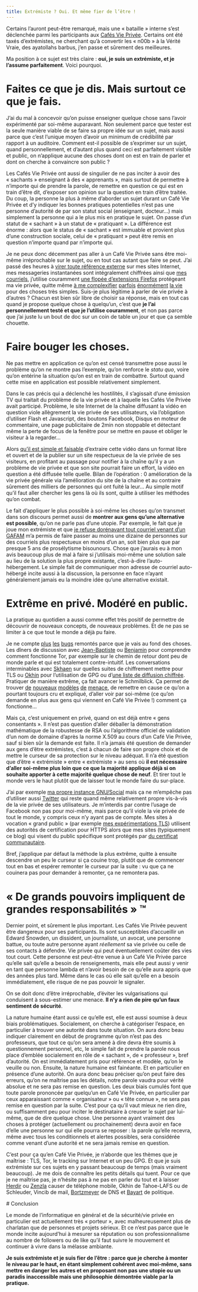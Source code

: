 ```yaml
---
title: Extrémiste ? Oui. Et même fier de l’être !
---
```


Certains l’auront peut-être remarqué, mais une « bataille » interne s’est déclenchée parmi les participants aux [Cafés Vie Privée](https://café-vie-privée.fr).
Certains ont été taxés d’extrémistes, ne cherchant qu’à convertir les « n00b » à la Vérité Vraie, des ayatollahs barbus, j’en passe et sûrement des meilleures.

Ma position à ce sujet est très claire : **oui, je suis un extrémiste, et je l’assume parfaitement**.
Voici pourquoi.

# Faites ce que je dis. Mais surtout ce que je fais.

J’ai du mal à concevoir qu’on puisse enseigner quelque chose sans l’avoir expérimenté par soi-même auparavant. Non seulement parce que tester est la seule manière viable de se faire sa propre idée sur un sujet, mais aussi parce que c’est l’unique moyen d’avoir un minimum de crédibilité par rapport à un auditoire.
Comment est-il possible de s’exprimer sur un sujet, quand personnellement, et d’autant plus quand ceci est parfaitement visible et public, on n’applique aucune des choses dont on est en train de parler et dont on cherche à convaincre son public ?

Les Cafés Vie Privée ont aussi de singulier de ne pas inciter à avoir des « sachants » enseignant à des « apprenants », mais surtout de permettre à n’importe qui de prendre la parole, de remettre en question ce qui est en train d’être dit, d’exposer son opinion sur la question en train d’être traitée.
Du coup, la personne la plus à même d’aborder un sujet durant un Café Vie Privée et d’y indiquer les bonnes pratiques potentielles n’est pas une personne d’autorité de par son statut social (enseignant, docteur…) mais simplement la personne qui a le plus mis en pratique le sujet.
On passe d’un statut de « sachant » à un statut de « pratiquant ». La différence est énorme : alors que le status de « sachant » est immuable et provient plus d’une construction sociale, celui de « pratiquant » peut être remis en question n’importe quand par n’importe qui.

Je ne peux donc décemment pas aller à un Café Vie Privée sans être moi-même irréprochable sur le sujet, ou en tout cas autant que faire se peut.
J’ai passé des heures à [virer toute référence externe](https://github.com/aeris/blog/blob/master/theme/templates/article.html#L4-L45) sur mes sites Internet, mes messageries instantanées sont intégralement chiffrées ainsi que [mes courriels](|filename|/20140428-gpgit.md), j’utilise couramment [une flopée d’extensions Firefox](https://confs.imirhil.fr/20150427_viveris_chiffrofete/#/11/6) protégeant ma vie privée, quitte même [à me complexifier](https://twitter.com/aeris22/status/476848236121309185) [parfois](https://twitter.com/aeris22/status/594520888588050434) [énormément](https://twitter.com/aeris22/status/558340713889685504) [la vie](https://twitter.com/aeris22/status/589766390007128064) pour des choses très simples.
Suis-je plus légitime à parler de vie privée à d’autres ? Chacun est bien sûr libre de choisir sa réponse, mais en tout cas quand je propose quelque chose à quelqu’un, c’est que **je l’ai personnellement testé et que je l’utilise couramment**, et non pas parce que j’ai juste lu un bout de doc sur un coin de table un jour et que ça semble chouette.

# Faire bouger les choses.

Ne pas mettre en application ce qu’on est censé transmettre pose aussi le problème qu’on ne montre pas l’exemple, qu’on renforce le *statu quo*, voire qu’on entérine la situation qu’on est en train de combattre. Surtout quand cette mise en application est possible relativement simplement.

Dans le cas précis qui a déclenché les hostilités, il s’agissait d’une émission TV qui traitait du problème de la vie privée et à laquelle les Cafés Vie Privée avait participé.
Problème, le site Internet de la chaîne diffusant la vidéo en question viole allègrement la vie privée de ses utilisateurs, via l’obligation d’utiliser Flash et Javascript, des boutons Facebook, Disqus en moteur de commentaire, une page publicitaire de 2min non stoppable et détectant même la perte de focus de la fenêtre pour se mettre en pause et obliger le visiteur à la regarder…

Alors [qu’il est simple et faisable](https://twitter.com/aeris22/status/595290460358365184) d’extraire cette vidéo dans un format libre et ouvert et de la publier sur un site respectueux de la vie privée de ses visiteurs, en profitant au passage pour notifier à la chaîne qu’il y a un problème de vie privée et que son site pourrait faire un effort, la vidéo en question a été diffusée telle quelle.
Bilan de l’opération : 0 amélioration de la vie privée générale via l’amélioration du site de la chaîne et au contraire sûrement des milliers de personnes qui ont fuité la leur…
Au simple motif qu’il faut aller chercher les gens là où ils sont, quitte à utiliser les méthodes qu’on combat.

Le fait d’appliquer le plus possible à soi-même les choses qu’on transmet dans son discours permet aussi de **montrer aux gens qu’une alternative est possible**, qu’on ne parle pas d’une utopie.
Par exemple, le fait que je joue mon extrémiste et que [je refuse dorénavant tout courriel venant d’un GAFAM](https://gist.github.com/aeris/b8bc76156455beaa1c60#file-privacy-sieve) m’a permis de faire passer au moins une dizaine de personnes sur des courriels plus respectueux en moins d’un an, soit bien plus que par presque 5 ans de prosélytisme bisounours.
Chose que j’aurais eu à mon avis beaucoup plus de mal à faire si j’utilisais moi-même une solution sale au lieu de la solution la plus propre existante, c’est-à-dire l’auto-hébergement.
Le simple fait de communiquer mon adresse de courriel auto-hébergé incite aussi à la discussion, la personne en face n’ayant généralement jamais eu la moindre idée qu’une alternative existait.

# Extrême en privé. Modéré en public.

La pratique au quotidien a aussi comme effet très positif de permettre de découvrir de nouveaux concepts, de nouveaux problèmes.
Et de ne pas se limiter à ce que tout le monde a déjà pu faire.

Je ne compte [plus](https://bugzilla.mozilla.org/show_bug.cgi?id=1108408) [les](https://bugs.debian.org/cgi-bin/bugreport.cgi?bug=725830) [bugs](https://bugs.kde.org/show_bug.cgi?id=314930#c8) remontés parce que je vais au fond des choses. Les dîners de discussion avec [Jean-Baptiste](https://blog.jbfavre.org/) ou [Benjamin](https://benjamin.sonntag.fr/) pour comprendre comment fonctionne Tor, par exemple sur le chemin de retour dont peu de monde parle et qui est totalement contre-intuitif.
Les conversations interminables avec [Skhaen](https://www.libwalk.so/) sur quelles suites de chiffrement mettre pour TLS ou [Okhin](https://about.okhin.fr/) pour l’utilisation de GPG ou d’[une liste de diffusion chiffrée](http://schleuder2.nadir.org/).
Pratiquer de manière extrême, ça fait avancer le Schmilblick.
Ça permet de trouver [de](https://status.imirhil.fr/notice/39209) [nouveaux](https://status.imirhil.fr/notice/39879) [modèles](https://status.imirhil.fr/notice/39880) [de](https://status.imirhil.fr/notice/39917) [menace](https://status.imirhil.fr/notice/39919), de remettre en cause ce qu’on a pourtant toujours cru et expliqué, d’aller voir par soi-même (ce qu’on demande en plus aux gens qui viennent en Café Vie Privée !) comment ça fonctionne…

Mais ça, c’est uniquement en privé, quand on est déjà entre « gens consentants ».
Il n’est pas question d’aller déballer la démonstration mathématique de la robustesse de RSA ou l’algorithme officiel de validation d’un nom de domaine d’après la norme X.509 au cours d’un Café Vie Privée, sauf si bien sûr la demande est faite.
Il n’a jamais été question de demander aux gens d’être extrémistes, c’est à chacun de faire son propre choix et de mettre le curseur de sa protection sur le niveau adéquat.
Il n’a été question que d’être « extrémiste » entre « extrémiste » au sens où **il est nécessaire d’aller soi-même plus loin que ce que la majorité applique déjà si on souhaite apporter à cette majorité quelque chose de neuf**. Et tirer tout le monde vers le haut plutôt que de laisser tout le monde faire du sur-place.

J’ai par exemple [ma propre instance GNU/Social](https://status.imirhil.fr/aeris) mais ça ne m’empêche pas d’utiliser aussi [Twitter](https://twitter.com/aeris22) qui reste quand même relativement propre vis-à-vis de la vie privée de ses utilisateurs.
Je m’interdis par contre l’usage de Facebook non pas pour moi-même, mais parce qu’il viole la vie privée de tout le monde, y compris ceux n’y ayant pas de compte.
Mes sites à vocation « grand public » (par exemple [mes expérimentations TLS](https://imirhil.fr/tls/)) utilisent des autorités de certification pour HTTPS alors que mes sites (typiquement ce blog) qui visent du public spécifique sont protégés par [du certificat communautaire](https://www.cacert.org/).

Bref, j’applique par défaut la méthode la plus extrême, quitte à ensuite descendre un peu le curseur si ça couine trop, plutôt que de commencer tout en bas et espérer remonter le curseur par la suite : vu que ça ne couinera pas pour demander à remonter, ça ne remontera pas.

# « De grands pouvoirs impliquent de grandes responsabilités » ™

Dernier point, et sûrement le plus important. Les Cafés Vie Privée peuvent être dangereux pour ses participants.
Ils sont susceptibles d’accueillir un Edward Snowden, un dissident, un journaliste, un avocat, une personne battue, ou toute autre personne ayant *réellement* sa vie privée ou celle de ses contacts à défendre.
Vie privée qui peut éventuellement coûter des vies tout court.
Cette personne est peut-être venue à un Café Vie Privée parce qu’elle sait qu’elle a besoin de renseignements, mais elle peut aussi y venir en tant que personne lambda et n’avoir besoin de ce qu’elle aura appris que des années plus tard.
Même dans le cas où elle sait qu’elle en a besoin immédiatement, elle risque de ne pas pouvoir le signaler.

On se doit donc d’être irréprochable, d’éviter les vulgarisations qui conduisent à sous-estimer une menace. **Il n’y a rien de pire qu’un faux sentiment de sécurité**.

La nature humaine étant aussi ce qu’elle est, elle est aussi soumise à deux biais problématiques.
Socialement, on cherche à catégoriser l’espace, en particulier à trouver une autorité dans toute situation.
On aura donc beau indiquer clairement en début de programme qu’on n’est pas des professeurs, que tout ce qu’on sera amené à dire devra être soumis à questionnement personnel, etc, le simple fait de prendre la parole nous place d’emblée socialement en rôle de « sachant », de « professeur », bref d’autorité.
On est immédiatement pris pour référence et modèle, qu’on le veuille ou non.
Ensuite, la nature humaine est fainéante. Et en particulier en présence d’une autorité.
On aura donc beau préciser qu’on peut faire des erreurs, qu’on ne maîtrise pas les détails, notre parole vaudra pour vérité absolue et ne sera pas remise en question.
Les deux biais cumulés font que toute parole prononcée par quelqu’un en Café Vie Privée, en particulier par ceux apparaissant comme « organisateur » ou « tête connue », ne sera pas remise en question par la suite.
C’est pour ça qu’il vaut mieux ne rien dire, ou suffisamment peu pour inciter le destinataire à creuser le sujet par lui-même, que de dire quelque chose.
Une personne ayant vraiment des choses à protéger (actuellement ou prochainement) devra avoir en face d’elle une personne sur qui elle pourra se reposer : la parole qu’elle recevra, même avec tous les conditionnels et alertes possibles, sera considérée comme venant d’une autorité et ne sera jamais remise en question.

C’est pour ça qu’en Café Vie Privée, je n’aborde que les thèmes que je maîtrise : TLS, Tor, le tracking sur Internet et un peu GPG.
Et que je suis extrémiste sur ces sujets en y passant beaucoup de temps (mais vraiment beaucoup).
Je me dois de connaître les petits détails qui tuent.
Pour ce que je ne maîtrise pas, je n’hésite pas à ne pas en parler du tout et à laisser [Herdir](https://twitter.com/herdir) ou [Zenzla](http://www.zenzla.com/) causer de téléphone mobile, Okhin de Tahoe-LAFS ou de Schleuder, Vincib de mail, [Bortzmeyer](http://www.bortzmeyer.org/) de DNS et [Bayart](http://edgard.fdn.fr/) de politique.

# Conclusion

Le monde de l’informatique en général et de la sécurité/vie privée en particulier est actuellement très « porteur », avec malheureusement plus de charlatan que de personnes et projets sérieux.
Et ce n’est pas parce que le monde incite aujourd’hui à mesurer sa réputation ou son professionnalisme au nombre de followers ou de like qu’il faut suivre le mouvement et continuer à vivre dans la mélasse ambiante.

**Je suis extrémiste et je suis fier de l’être : parce que je cherche à monter le niveau par le haut, en étant simplement cohérent avec moi-même, sans mettre en danger les autres et en proposant non pas une utopie ou un paradis inaccessible mais une philosophie démontrée viable par la pratique.**
